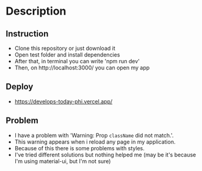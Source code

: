 # Description

## Instruction
* Clone this repository or just download it
* Open test folder and install dependencies
* After that, in terminal you can write 'npm run dev'
* Then, on http://localhost:3000/ you can open my app

## Deploy
* https://develops-today-phi.vercel.app/

## Problem
* I have a problem with 'Warning: Prop `className` did not match.'.
* This warning appears when i reload any page in my application.
* Because of this there is some problems with styles.
* I've tried different solutions but nothing helped me (may be it's because I'm using material-ui, but I'm not sure)
